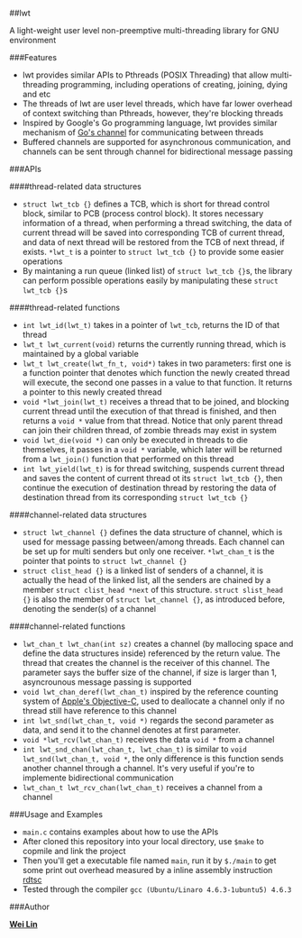 ##lwt 

A light-weight user level non-preemptive multi-threading library for GNU environment

###Features

- lwt provides similar APIs to Pthreads (POSIX Threading) that allow multi-threading programming, including operations of creating, joining, dying and etc
- The threads of lwt are user level threads, which have far lower overhead of context switching than Pthreads, however, they're blocking threads
- Inspired by Google's Go programming language, lwt provides similar mechanism of [Go's channel](http://golang.org/doc/effective_go.html#channels) for communicating between threads
- Buffered channels are supported for asynchronous communication, and channels can be sent through channel for bidirectional message passing

###APIs

####thread-related data structures
- `struct lwt_tcb {}` defines a TCB, which is short for thread control block, similar to PCB (process control block). It stores necessary information of a thread, when performing a thread switching, the data of current thread will be saved into corresponding TCB of current thread, and data of next thread will be restored from the TCB of next thread, if exists. `*lwt_t` is a pointer to `struct lwt_tcb {}` to provide some easier operations
- By maintaning a run queue (linked list) of `struct lwt_tcb {}`s, the library can perform possible operations easily by manipulating these `struct lwt_tcb {}`s

####thread-related functions
- `int lwt_id(lwt_t)` takes in a pointer of `lwt_tcb`, returns the ID of that thread
- `lwt_t lwt_current(void)` returns the currently running thread, which is maintained by a global variable
- `lwt_t lwt_create(lwt_fn_t, void*)` takes in two parameters: first one is a function pointer that denotes which function the newly created thread will execute, the second one passes in a value to that function. It returns a pointer to this newly created thread
- `void *lwt_join(lwt_t)` receives a thread that to be joined, and blocking current thread until the execution of that thread is finished, and then returns a `void *` value from that thread. Notice that only parent thread can join their children thread, of zombie threads may exist in system
- `void lwt_die(void *)` can only be executed in threads to die themselves, it passes in a `void *` variable, which later will be returned from a `lwt_join()` function that performed on this thread
- `int lwt_yield(lwt_t)` is for thread switching, suspends current thread and saves the content of current thread ot its `struct lwt_tcb {}`, then continue the execution of destination thread by restoring the data of destination thread from its corresponding `struct lwt_tcb {}`

####channel-related data structures

- `struct lwt_channel {}` defines the data structure of channel, which is used for message passing between/among threads. Each channel can be set up for multi senders but only one receiver. `*lwt_chan_t` is the pointer that points to `struct lwt_channel {}`
- `struct clist_head {}` is a linked list of senders of a channel, it is actually the head of the linked list, all the senders are chained by a member `struct clist_head *next` of this structure. `struct slist_head {}` is also the member of `struct lwt_channel {}`, as introduced before, denoting the sender(s) of a channel

####channel-related functions

- `lwt_chan_t lwt_chan(int sz)` creates a channel (by mallocing space and define the data structures inside) referenced by the return value. The thread that creates the channel is the receiver of this channel. The parameter says the buffer size of the channel, if size is larger than 1, asyncrounous message passing is supported
- `void lwt_chan_deref(lwt_chan_t)` inspired by the reference counting system of [Apple's Objective-C](https://developer.apple.com/library/mac/documentation/cocoa/conceptual/ProgrammingWithObjectiveC/Introduction/Introduction.html), used to deallocate a channel only if no thread still have reference to this channel
- `int lwt_snd(lwt_chan_t, void *)` regards the second parameter as data, and send it to the channel denotes at first parameter.
- `void *lwt_rcv(lwt_chan_t)` receives the data `void *` from a channel
- `int lwt_snd_chan(lwt_chan_t, lwt_chan_t)` is similar to `void lwt_snd(lwt_chan_t, void *`, the only difference is this function sends another channel through a channel. It's very useful if you're to implemente bidirectional communication
- `lwt_chan_t lwt_rcv_chan(lwt_chan_t)` receives a channel from a channel

###Usage and Examples

- `main.c` contains examples about how to use the APIs
- After cloned this repository into your local directory, use `$make` to copmile and link the project
- Then you'll get a executable file named `main`, run it by `$./main` to get some print out overhead measured by a inline assembly instruction [rdtsc](http://en.wikipedia.org/wiki/Time_Stamp_Counter)
- Tested through the compiler `gcc (Ubuntu/Linaro 4.6.3-1ubuntu5) 4.6.3`

###Author

**[Wei Lin](http://www.github.com/ivanlw)**



